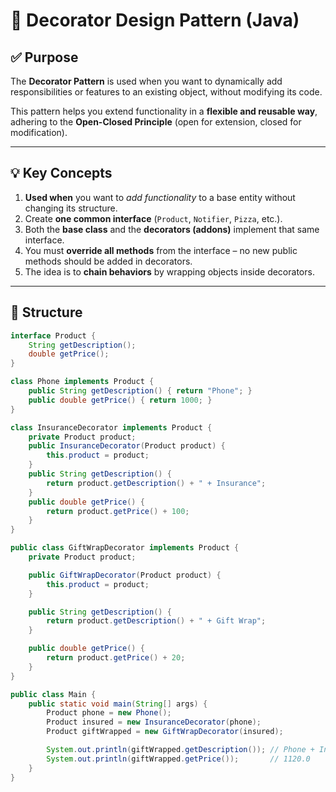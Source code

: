 # 🎁 Decorator Design Pattern (Java)

## ✅ Purpose

The **Decorator Pattern** is used when you want to dynamically add responsibilities or features to an existing object, without modifying its code.

This pattern helps you extend functionality in a **flexible and reusable way**, adhering to the **Open-Closed Principle** (open for extension, closed for modification).

---

## 💡 Key Concepts

1. **Used when** you want to *add functionality* to a base entity without changing its structure.
2. Create **one common interface** (`Product`, `Notifier`, `Pizza`, etc.).
3. Both the **base class** and the **decorators (addons)** implement that same interface.
4. You must **override all methods** from the interface – no new public methods should be added in decorators.
5. The idea is to **chain behaviors** by wrapping objects inside decorators.

---

## 🧱 Structure

```java
interface Product {
    String getDescription();
    double getPrice();
}

class Phone implements Product {
    public String getDescription() { return "Phone"; }
    public double getPrice() { return 1000; }
}

class InsuranceDecorator implements Product {
    private Product product;
    public InsuranceDecorator(Product product) {
        this.product = product;
    }
    public String getDescription() {
        return product.getDescription() + " + Insurance";
    }
    public double getPrice() {
        return product.getPrice() + 100;
    }
}

public class GiftWrapDecorator implements Product {
    private Product product;

    public GiftWrapDecorator(Product product) {
        this.product = product;
    }

    public String getDescription() {
        return product.getDescription() + " + Gift Wrap";
    }

    public double getPrice() {
        return product.getPrice() + 20;
    }
}

public class Main {
    public static void main(String[] args) {
        Product phone = new Phone();
        Product insured = new InsuranceDecorator(phone);
        Product giftWrapped = new GiftWrapDecorator(insured);

        System.out.println(giftWrapped.getDescription()); // Phone + Insurance + Gift Wrap
        System.out.println(giftWrapped.getPrice());       // 1120.0
    }
}